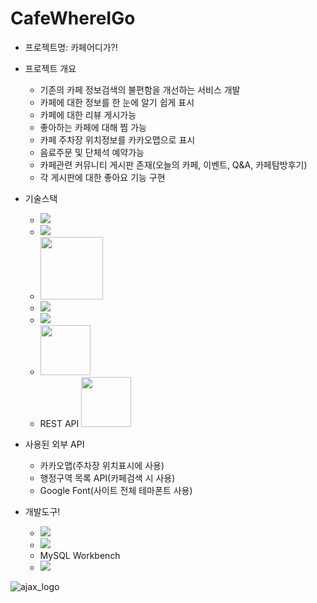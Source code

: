 # CafeWhereIGo
* 프로젝트명: 카페어디가?!
* 프로젝트 개요
  - 기존의 카페 정보검색의 불편함을 개선하는 서비스 개발
  - 카페에 대한 정보를 한 눈에 알기 쉽게 표시
  - 카페에 대한 리뷰 게시가능
  - 좋아하는 카페에 대해 찜 가능
  - 카페 주차장 위치정보를 카카오맵으로 표시
  - 음료주문 및 단체석 예약가능
  - 카페관련 커뮤니티 게시판 존재(오늘의 카페, 이벤트, Q&A, 카페탐방후기)
  - 각 게시판에 대한 좋아요 기능 구현
  
* 기술스택
  - <img src="https://img.shields.io/badge/Spring-6DB33F?style=flat-square&logo=Spring&logoColor=white"/>
  - <img src="https://img.shields.io/badge/MySQL-4479A1?style=flat-square&logo=MySQL&logoColor=white"/>
  - <img width="100px" src="https://user-images.githubusercontent.com/21366358/176229524-7fd3671d-a903-4e43-82f5-93394394b58b.png"/>
  - <img src="https://img.shields.io/badge/JavaScript-F7DF1E?style=flat-square&logo=JavaScript&logoColor=white"/>
  - <img src="https://img.shields.io/badge/jQuery-0769AD?style=flat-square&logo=jQuery&logoColor=white"/>
  - <img width="80px" src="https://user-images.githubusercontent.com/21366358/176232066-2054dded-192f-4e50-8bbc-29cc038b30bf.png"/>
  - REST API <img width="80px" src="https://user-images.githubusercontent.com/21366358/176232720-ea52a7b1-59b9-49e0-9ab6-f795cac5be1e.png"/>
 
* 사용된 외부 API
  - 카카오맵(주차장 위치표시에 사용)
  - 행정구역 목록 API(카페검색 시 사용)
  - Google Font(사이트 전체 테마폰트 사용)

* 개발도구!

  - <img src="https://img.shields.io/badge/Eclipse-2C2255?style=flat-square&logo=Eclipse&logoColor=white"/>
  - <img src="https://img.shields.io/badge/Visual Studio Code-007ACC?style=flat-square&logo=Visual Studio Code&logoColor=white"/>
  - MySQL Workbench
  - <img src="https://img.shields.io/badge/Git-F05032?style=flat-square&logo=Git&logoColor=white"/>
![ajax_logo](https://user-images.githubusercontent.com/21366358/176230667-2525ff3f-b3fb-4c02-bc05-5a783a2238c9.svg)
